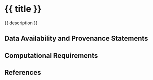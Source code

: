 # {{ title }}

{{ description }}

## Data Availability and Provenance Statements


## Computational Requirements


## References
